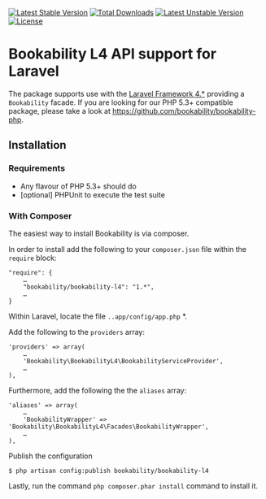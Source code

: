 [![Latest Stable Version](https://poser.pugx.org/bookability/bookability-l4/v/stable.svg)](https://packagist.org/packages/bookability/bookability-l4) [![Total Downloads](https://poser.pugx.org/bookability/bookability-l4/downloads.svg)](https://packagist.org/packages/bookability/bookability-l4) [![Latest Unstable Version](https://poser.pugx.org/bookability/bookability-l4/v/unstable.svg)](https://packagist.org/packages/bookability/bookability-l4) [![License](https://poser.pugx.org/bookability/bookability-l4/license.svg)](https://packagist.org/packages/bookability/bookability-l4)

# Bookability L4 API support for Laravel

The package supports use with the [Laravel Framework 4.*](https://github.com/laravel/laravel) providing a `Bookability` facade. If you are looking for our PHP 5.3+ compatible package, please take a look at https://github.com/bookability/bookability-php.

## Installation

### Requirements

- Any flavour of PHP 5.3+ should do
- [optional] PHPUnit to execute the test suite

### With Composer

The easiest way to install Bookability is via composer.

In order to install add the following to your `composer.json` file within the `require` block:

	"require": {
		…
		"bookability/bookability-l4": "1.*",
		…	
	}

Within Laravel, locate the file `..app/config/app.php` *.

Add the following to the `providers` array:

	'providers' => array(
		…
		'Bookability\BookabilityL4\BookabilityServiceProvider',
		…
	),

Furthermore, add the following the the `aliases` array:

	'aliases' => array(
		…
		'BookabilityWrapper' => 'Bookability\BookabilityL4\Facades\BookabilityWrapper',
		…
	),
	
Publish the configuration

	$ php artisan config:publish bookability/bookability-l4

Lastly, run the command `php composer.phar install` command to install it.